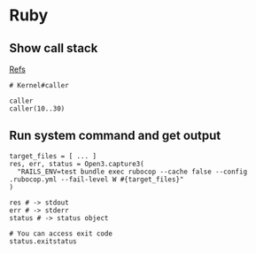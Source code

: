 # Ruby

## Show call stack

[Refs](https://ruby-doc.org/core-2.4.2/Kernel.html#method-i-caller)

```
# Kernel#caller

caller
caller(10..30)
```

## Run system command and get output

```
target_files = [ ... ]
res, err, status = Open3.capture3(
  "RAILS_ENV=test bundle exec rubocop --cache false --config .rubocop.yml --fail-level W #{target_files}"
)

res # -> stdout
err # -> stderr
status # -> status object

# You can access exit code
status.exitstatus
```

